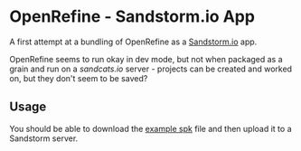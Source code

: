 # OpenRefine - Sandstorm.io App

A first attempt at a bundling of OpenRefine as a [Sandstorm.io](http://sandstorm.io) app.

OpenRefine seems to run okay in dev mode, but not when packaged as a grain and run on a *sandcats.io* server - projects can be created and worked on, but they don't seem to be saved?

## Usage

You should be able to download the [example spk](https://github.com/psychemedia/sandstorm-apps/raw/master/openrefine/openrefine.spk) file and then upload it to a Sandstorm server.
